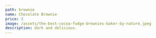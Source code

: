 ```yaml
---
path: brownie
name: Chocolate Brownie
price: 2
image: /assets/the-best-cocoa-fudge-brownies-baker-by-nature.jpeg
description: dark and delicious.
---
```

